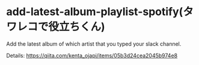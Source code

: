 # add-latest-album-playlist-spotify(タワレコで役立ちくん)
Add the latest album of which artist that you typed your slack channel. 

Details: https://qiita.com/kenta_ojapi/items/05b3d24cea2045b974e8
